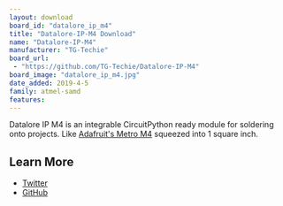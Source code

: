 ```yaml
---
layout: download
board_id: "datalore_ip_m4"
title: "Datalore-IP-M4 Download"
name: "Datalore-IP-M4"
manufacturer: "TG-Techie"
board_url:
 - "https://github.com/TG-Techie/Datalore-IP-M4"
board_image: "datalore_ip_m4.jpg"
date_added: 2019-4-5
family: atmel-samd
features:
---
```


Datalore IP M4 is an integrable CircuitPython ready module for soldering onto projects. Like
[Adafruit's Metro M4](/board/metro_m4_express/) squeezed into 1 square inch.

## Learn More
* [Twitter](https://twitter.com/tg_techie/status/1143972797691191297)
* [GitHub](https://github.com/TG-Techie/Datalore-IP-M4)
